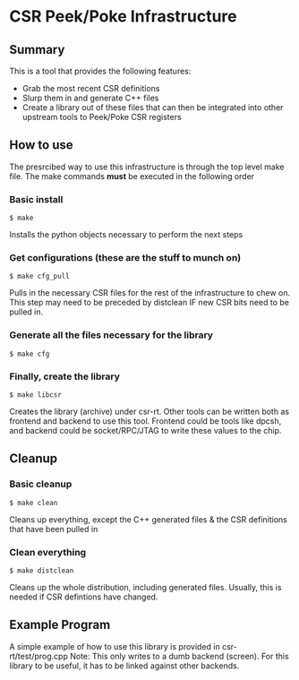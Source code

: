 # CSR Peek/Poke Infrastructure

## Summary

This is a tool that provides the following features:
* Grab the most recent CSR definitions
* Slurp them in and generate C++ files
* Create a library out of these files that can then be integrated into other 
  upstream tools to Peek/Poke CSR registers

## How to use

The presrcibed way to use this infrastructure is through the top level make file.
The make commands **must** be executed in the following order

### Basic install

    $ make

Installs the python objects necessary to perform the next steps

### Get configurations (these are the stuff to munch on)

    $ make cfg_pull

Pulls in the necessary CSR files for the rest of the infrastructure to chew on.
This step may need to be preceded by distclean IF new CSR bits need to be pulled in.


### Generate all the files necessary for the library
    
    $ make cfg

### Finally, create the library

    $ make libcsr 


Creates the library (archive) under csr-rt. Other tools can be written both as frontend and backend
to use this tool. Frontend could be tools like dpcsh, and backend could be socket/RPC/JTAG to write these values to the chip.

## Cleanup

### Basic cleanup

    $ make clean

Cleans up everything, except the C++ generated files & the CSR definitions that have been pulled in

### Clean everything

    $ make distclean

Cleans up the whole distribution, including generated files. Usually, this is needed if CSR defintions have changed.

## Example Program

A simple example of how to use this library is provided in csr-rt/test/prog.cpp
Note: This only writes to a dumb backend (screen). For this library to be useful, it has to be linked against 
other backends.






